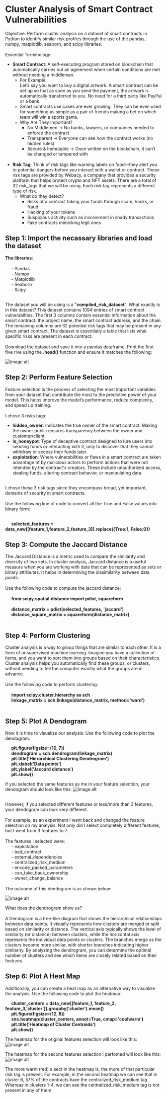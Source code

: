 <h1> Cluster Analysis of Smart Contract Vulnerabilities </h1>

Objective: Perform cluster analysis on a dataset of smart contracts in Python to identify similar risk profiles through the use of the pandas, numpy, matplotlib, seaborn, and scipy libraries. <br>
<br>
Essential Terminology:
- __Smart Contract__: A self-executing program  stored on blockchain that automatically carries out an agreement when certain conditions are met without needing a middleman. <br>
  - For Example: <br>
    Let’s say you want to buy a digital artwork. A smart contract can be set up so that as soon as you send the payment, the artwork is automatically transferred to you. No need for a 
    third party like PayPal or a bank.
  - Smart contracts use cases are ever growing. They can be even used for something as simple as a pair of friends making a bet on which team will win a sports game.
   - Why Are They Important? <br>
     - No Middlemen → No banks, lawyers, or companies needed to enforce the contract
     - Transparent → Everyone can see how the contract works (no hidden rules)
     - Secure & Immutable → Once written on the blockchain, it can’t be changed or tampered with
  <br>
- __Risk Tag__: Think of risk tags like warning labels on food—they alert you to potential dangers before you interact with a wallet or contract. These risk tags are provided by Webacy, a company that provides a security platform that helps protect crypto and NFT assets. There are a total of 32 risk_tags that we will be using. Each risk tag represents a different type of risk.
  - What do they detect?
    - Risks of a contract taking your funds through scam, hacks, or fraud
    - Hacking of your tokens
    - Suspicious activity such as involvement in shady transactions
    - Fake contracts mimicking legit ones

<h2> Step 1: Import the necassary libraries and load the dataset </h2>

__The libraries__: <br>
<br>
  &nbsp;&nbsp;&nbsp;&nbsp; - Pandas <br>
  &nbsp;&nbsp;&nbsp;&nbsp; - Numpy <br>
  &nbsp;&nbsp;&nbsp;&nbsp; - Matplotlib <br>
  &nbsp;&nbsp;&nbsp;&nbsp; - Seaborn <br>
  &nbsp;&nbsp;&nbsp;&nbsp; - Scipy <br>
  <br>

The dataset you will be using is a "__compiled_risk_dataset__". What exactly is in this dataset? This dataset contains 1094 entries of smart contract vulnerabilties. The first 3 columns contain essential information about the smart contract: the project name, the smart contract address, and the chain. The remaining columns are 32 potential risk tags that may be present in any given smart contract. The dataset is essentially a table that lists what specific risks are present in each contract.<br>
<br>
Download the dataset and save it into a pandas dataframe. Print the first five rive using the __.head()__ function and ensure it matches the following:
<br>

![image alt](https://github.com/DRehan003/Cluster-Analysis-of-Smart-Contract-Vulnerabilities/blob/6c9775f9ae67709e87abf8a6b579e49ebbac9508/Checkpoint_Images/Dataset_first_5_rows.png)
<br>
<h2> Step 2: Perform Feature Selection </h2>

Feature selection is the process of selecting the most important variables from your dataset that contribute the most to the predictive power of your model. This helps improve the model’s performance, reduce complexity, and speed up training. <br>
<br>
I chose 3 risks tags:
- __hidden_owner__: Indicates the true owner of the smart contract. Making the owner public ensures transparency between the owner and customer/client. <br>
- __Is_honeypot__: Type of deceptive contract designed to lure users into sending funds or interacting with it, only to discover that they cannot withdraw or access their funds later. <br>
- __exploitation__: Where vulnerabilities or flaws in a smart contract are taken advantage of by malicious actors to perform actions that were not intended by the contract's creators. These include unauthorized access, stealing funds, altering contract behavior, or manipulating data.  <br>

<br>
I chose these 3 risk tags since they encompass broad, yet important, domains of security in smart contracts. <br>
<br>
Use the following line of code to convert all the True and False values into binary form: <br>
<br>

&nbsp;&nbsp;&nbsp;&nbsp; __selected_features = data_new[[feature_1,feature_2,feature_3]].replace({True:1, False:0})__

<h2> Step 3: Compute the Jaccard Distance </h2>

The Jaccard Distance is a metric used to compare the similarity and diversity of two sets. In cluster analysis, Jaccard distance is a useful measure when you are working with data that can be represented as sets or binary attributes. It helps in determining the dissimilarity between data points.<br>
<br>
Use the following code to compute the jaccard distance: <br>
<br>
&nbsp;&nbsp;&nbsp;&nbsp; __from scipy.spatial.distance import pdist, squareform__ <br>
<br>
&nbsp;&nbsp;&nbsp;&nbsp; __distance_matrix = pdist(selected_features, 'jaccard')__ <br>
&nbsp;&nbsp;&nbsp;&nbsp; __distance_square_matrix = squareform(distance_matrix)__ <br>
<br>
<h2> Step 4: Perform Clustering </h2>

Cluster analysis is a way to group things that are similar to each other. It is a form of unsupervised machine learning. Imagine you have a collection of items, and you want to sort them into groups based on their characteristics. Cluster analysis helps you automatically find these groups, or clusters, without needing to tell the computer exactly what the groups are in advance. <br>
<br>
Use the following code to perform clustering: <br>
<br>
&nbsp;&nbsp;&nbsp;&nbsp; __import scipy.cluster.hierarchy as sch__ <br>
&nbsp;&nbsp;&nbsp;&nbsp; __linkage_matrix = sch.linkage(distance_matrix, method='ward')__ <br>
<br>
<h2> Step 5: Plot A Dendogram </h2>

Now it is time to visualize our analysis. Use the following code to plot the dendogram: <br>

&nbsp;&nbsp;&nbsp;&nbsp; __plt.figure(figsize=(10, 7))__ <br> 
&nbsp;&nbsp;&nbsp;&nbsp; __dendrogram = sch.dendrogram(linkage_matrix)__ <br>
&nbsp;&nbsp;&nbsp;&nbsp; __plt.title('Hierarchical Clustering Dendrogram')__ <br>
&nbsp;&nbsp;&nbsp;&nbsp; __plt.xlabel('Data points')__ <br>
&nbsp;&nbsp;&nbsp;&nbsp; __plt.ylabel('Jaccard distance')__ <br>
&nbsp;&nbsp;&nbsp;&nbsp; __plt.show()__ <br>

If you selected the same features as me in your feature selection, your dendogram should look like this:
![image alt](https://github.com/DRehan003/Cluster-Analysis-of-Smart-Contract-Vulnerabilities/blob/6c9775f9ae67709e87abf8a6b579e49ebbac9508/Checkpoint_Images/Dendogram.png)

<br>
However, if you selected different features or less/more than 3 features, your dendogram can look very different. <br>
<br>
For example, as an experiment I went back and changed the feature selection on my analysis. Not only did I select completely different features, but I went from 3 features to 7. <br>
<br>
The features I selected were: <br>
&nbsp;&nbsp;&nbsp;&nbsp; - exploitation <br>
&nbsp;&nbsp;&nbsp;&nbsp; - bad_contract <br>
&nbsp;&nbsp;&nbsp;&nbsp; - external_dependencies <br>
&nbsp;&nbsp;&nbsp;&nbsp; - centralized_risk_medium <br>
&nbsp;&nbsp;&nbsp;&nbsp; - encode_packed_parameters <br>
&nbsp;&nbsp;&nbsp;&nbsp; - can_take_back_ownership <br>
&nbsp;&nbsp;&nbsp;&nbsp; - owner_change_balance <br>
<br>
The outcome of this dendogram is as shown below:
<br>

![image alt](https://github.com/DRehan003/Cluster-Analysis-of-Smart-Contract-Vulnerabilities/blob/5e9715851b459237de29de864b9c06d9d5f9a2b2/Checkpoint_Images/Dendogram_2.png)

What does the dendrogram show us? <br>
<br>
A Dendogram is a tree-like diagram that shows the hierarchical relationships between data points. It visually represents how clusters are merged or split based on similarity or distance. The vertical axis typically shows the level of similarity (or distance) between clusters, while the horizontal axis represents the individual data points or clusters. The branches merge as the clusters become more similar, with shorter branches indicating higher similarity. By analyzing the dendrogram, you can determine the optimal number of clusters and see which items are closely related based on their features. 

<h2> Step 6: Plot A Heat Map </h2>

Additionally, you can create a heat map as an alternative way to visualize the analysis. Use the following code to plot the heatmap:

&nbsp;&nbsp;&nbsp;&nbsp; __cluster_centers = data_new[[feature_1, feature_2, feature_3,'cluster']].groupby('cluster').mean()__ <br>
&nbsp;&nbsp;&nbsp;&nbsp; __plt.figure(figsize=(12, 8))__ <br>
&nbsp;&nbsp;&nbsp;&nbsp; __sns.heatmap(cluster_centers, annot=True, cmap='coolwarm')__ <br>
&nbsp;&nbsp;&nbsp;&nbsp; __plt.title('Heatmap of Cluster Centroids')__ <br>
&nbsp;&nbsp;&nbsp;&nbsp; __plt.show()__ <br>

The heatmap for the original features selection will look like this:
![image alt](https://github.com/DRehan003/Cluster-Analysis-of-Smart-Contract-Vulnerabilities/blob/1bfbce09ed83cc3a0e28dc27a0eb55e020433d90/Checkpoint_Images/Heatmap.png)

The heatmap for the second features selection I perfomed will look like this:
![image alt](https://github.com/DRehan003/Cluster-Analysis-of-Smart-Contract-Vulnerabilities/blob/1bfbce09ed83cc3a0e28dc27a0eb55e020433d90/Checkpoint_Images/Heatmap_2.png)

The more warm (red) a sect in the heatmap is, the more of that particular risk tag is present. For example, in the second heatmap we can see that in cluster 6, 57% of the contracts have the centralized_risk_medium tag. Whereas in clusters 1-4, we can see the centralized_risk_medium tag is not present in any of them.
